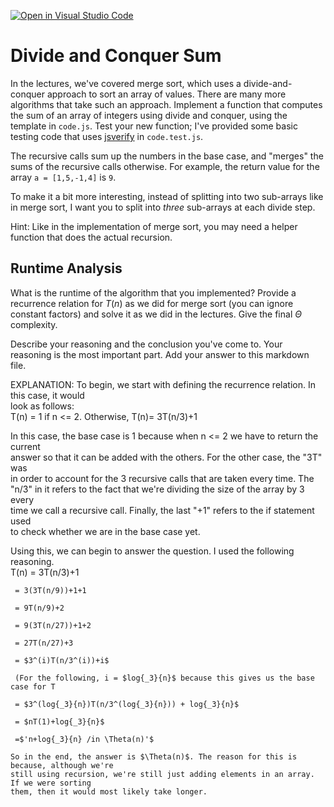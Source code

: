 [![Open in Visual Studio Code](https://classroom.github.com/assets/open-in-vscode-718a45dd9cf7e7f842a935f5ebbe5719a5e09af4491e668f4dbf3b35d5cca122.svg)](https://classroom.github.com/online_ide?assignment_repo_id=11765941&assignment_repo_type=AssignmentRepo)
# Divide and Conquer Sum

In the lectures, we've covered merge sort, which uses a divide-and-conquer
approach to sort an array of values. There are many more algorithms that take
such an approach. Implement a function that computes the sum of an array of
integers using divide and conquer, using the template in `code.js`. Test your
new function; I've provided some basic testing code that uses
[jsverify](https://jsverify.github.io/) in `code.test.js`.

The recursive calls sum up the numbers in the base case, and "merges" the sums
of the recursive calls otherwise. For example, the return value for the array `a
= [1,5,-1,4]` is `9`.

To make it a bit more interesting, instead of splitting into two sub-arrays like
in merge sort, I want you to split into *three* sub-arrays at each divide step.

Hint: Like in the implementation of merge sort, you may need a helper function
that does the actual recursion.

## Runtime Analysis

What is the runtime of the algorithm that you implemented? Provide a recurrence
relation for $T(n)$ as we did for merge sort (you can ignore constant factors)
and solve it as we did in the lectures. Give the final $\Theta$ complexity.

Describe your reasoning and the conclusion you've come to. Your reasoning is the
most important part. Add your answer to this markdown file.

EXPLANATION:
To begin, we start with defining the recurrence relation. In this case, it would  
look as follows:  
T(n) = 1 if n <= 2. Otherwise, T(n)= 3T(n/3)+1  

In this case, the base case is 1 because when n <= 2 we have to return the current  
answer so that it can be added with the others. For the other case, the "3T" was  
in order to account for the 3 recursive calls that are taken every time. The  
"n/3" in it refers to the fact that we're dividing the size of the array by 3 every  
time we call a recursive call. Finally, the last "+1" refers to the if statement used  
to check whether we are in the base case yet.  

Using this, we can begin to answer the question. I used the following reasoning.  
T(n) = 3T(n/3)+1  

     = 3(3T(n/9))+1+1  
     
     = 9T(n/9)+2  
     
     = 9(3T(n/27))+1+2  
     
     = 27T(n/27)+3  
     
     = $3^(i)T(n/3^(i))+i$  

     (For the following, i = $log{_3}{n}$ because this gives us the base case for T  
     
     = $3^(log{_3}{n})T(n/3^(log{_3}{n})) + log{_3}{n}$  

     = $nT(1)+log{_3}{n}$  
       
     =$'n+log{_3}{n} /in \Theta(n)'$  

    So in the end, the answer is $\Theta(n)$. The reason for this is because, although we're  
    still using recursion, we're still just adding elements in an array. If we were sorting  
    them, then it would most likely take longer.

     

